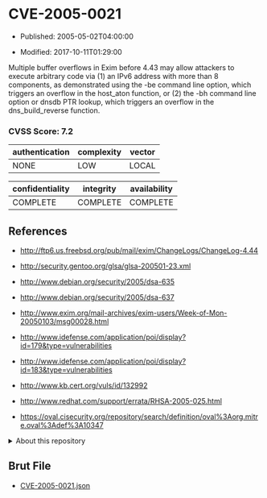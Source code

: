 # CVE-2005-0021

- Published: 2005-05-02T04:00:00

- Modified: 2017-10-11T01:29:00

Multiple buffer overflows in Exim before 4.43 may allow attackers to execute arbitrary code via (1) an IPv6 address with more than 8 components, as demonstrated using the -be command line option, which triggers an overflow in the host_aton function, or (2) the -bh command line option or dnsdb PTR lookup, which triggers an overflow in the dns_build_reverse function.

### CVSS Score: **7.2**

| authentication | complexity | vector |
| --- | --- | --- |
| NONE | LOW | LOCAL |

| confidentiality | integrity | availability |
| --- | --- | --- |
| COMPLETE | COMPLETE | COMPLETE |

## References

* http://ftp6.us.freebsd.org/pub/mail/exim/ChangeLogs/ChangeLog-4.44

* http://security.gentoo.org/glsa/glsa-200501-23.xml

* http://www.debian.org/security/2005/dsa-635

* http://www.debian.org/security/2005/dsa-637

* http://www.exim.org/mail-archives/exim-users/Week-of-Mon-20050103/msg00028.html

* http://www.idefense.com/application/poi/display?id=179&type=vulnerabilities

* http://www.idefense.com/application/poi/display?id=183&type=vulnerabilities

* http://www.kb.cert.org/vuls/id/132992

* http://www.redhat.com/support/errata/RHSA-2005-025.html

* https://oval.cisecurity.org/repository/search/definition/oval%3Aorg.mitre.oval%3Adef%3A10347

<details>
<summary>About this repository</summary> 

  This repository is part of the project [Live Hack CVE](https://github.com/Live-Hack-CVE). Main website can be found [www.live-hack.org](https://www.live-hack.org) 
  
  Made by [Sn0wAlice](https://github.com/Sn0wAlice) for the people that care about security and need to have a feed of the latest CVEs. Hope you enjoy it, don't forget to star the repo and follow me on [Twitter](https://twitter.com/Sn0wAlice) and [Github](https://github.com/Sn0wAlice). And that is my [personnal website](https://www.alice-snow.me/)

  - [Home Page](https://github.com/Live-Hack-CVE)
  - [Framework](https://github.com/Live-Hack-CVE/cve-framework)
  - [CVE database](https://github.com/Live-Hack-CVE/full_database)
  - [Changelog](https://github.com/Live-Hack-CVE/Changelog)
</details>

## Brut File

* [CVE-2005-0021.json](https://raw.githubusercontent.com/Live-Hack-CVE/full_database/main/cves/2005/CVE-2005-0021.json)

